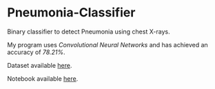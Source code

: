 # Pneumonia-Classifier

Binary classifier to detect Pneumonia using chest X-rays.

My program uses *Convolutional Neural Networks* and has achieved an accuracy of *78.21%*.

Dataset available [here](https://www.kaggle.com/paultimothymooney/chest-xray-pneumonia).

Notebook available [here](https://www.kaggle.com/xruvix/pneumonia-detection-using-cnn).
